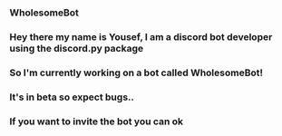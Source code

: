 ### WholesomeBot

### Hey there my name is Yousef, I am a discord bot developer using the discord.py package

### So I'm currently working on a bot called WholesomeBot!
### It's in beta so expect bugs..

### If you want to invite the bot you can ok

<!--
**QweLZ/qwelz** is a ✨ _special_ ✨ repository because its `README.md` (this file) appears on your GitHub profile.

Here are some ideas to get you started:

- 🔭 I’m currently working on ...
- 🌱 I’m currently learning ...
- 👯 I’m looking to collaborate on ...
- 🤔 I’m looking for help with ...
- 💬 Ask me about ...
- 📫 How to reach me: ...
- 😄 Pronouns: ...
- ⚡ Fun fact: ...
-->

